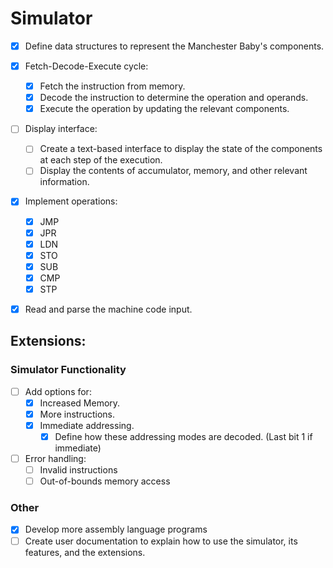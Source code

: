 # Simulator

- [X] Define data structures to represent the Manchester Baby's components.

- [X] Fetch-Decode-Execute cycle:
   - [X] Fetch the instruction from memory.
   - [X] Decode the instruction to determine the operation and operands.
   - [X] Execute the operation by updating the relevant components.

- [ ] Display interface:
   - [ ] Create a text-based interface to display the state of the components at each step of the execution.
   - [ ] Display the contents of accumulator, memory, and other relevant information.

- [X] Implement operations:
   - [X] JMP
   - [X] JPR
   - [X] LDN
   - [X] STO
   - [X] SUB
   - [X] CMP
   - [X] STP

- [X] Read and parse the machine code input.

## Extensions:
### Simulator Functionality
- [ ] Add options for:
   - [X] Increased Memory.
   - [X] More instructions.
   - [X] Immediate addressing.
      - [X] Define how these addressing modes are decoded. (Last bit 1 if immediate)
- [ ] Error handling:
   - [ ] Invalid instructions
   - [ ] Out-of-bounds memory access

### Other
- [X] Develop more assembly language programs
- [ ] Create user documentation to explain how to use the simulator, its features, and the extensions.
